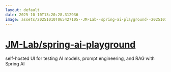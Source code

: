 ```yaml
---
layout: default
date: 2025-10-10T13:20:28.312936
image: assets/20251010T065427105--JM-Lab--spring-ai-playground--20251010T070800380--cropped.png
---
```


# [JM-Lab/spring-ai-playground](https://github.com/JM-Lab/spring-ai-playground)

self-hosted UI for testing AI models, prompt engineering, and RAG with Spring AI
